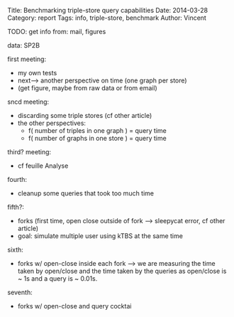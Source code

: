 Title: Benchmarking triple-store query capabilities
Date: 2014-03-28
Category: report
Tags: info, triple-store, benchmark
Author: Vincent

TODO: get info from: mail, figures

data: SP2B

first meeting:

- my own tests
- next--> another perspective on time (one graph per store)
- (get figure, maybe from raw data or from email)

sncd meeting:

- discarding some triple stores (cf other article)
- the other perspectives:
    - f( number of triples in one graph ) = query time
    - f( number of graphs in one store ) = query time


third? meeting:

- cf feuille Analyse


fourth:

- cleanup some queries that took too much time


fifth?:

- forks (first time, open close outside of fork --> sleepycat error, cf other article)
- goal: simulate multiple user using kTBS at the same time


sixth:

- forks w/ open-close inside each fork --> we are measuring the time taken by open/close and the time taken
by the queries as open/close is ~ 1s and a query is ~ 0.01s.


seventh:

- forks w/ open-close and query cocktai

